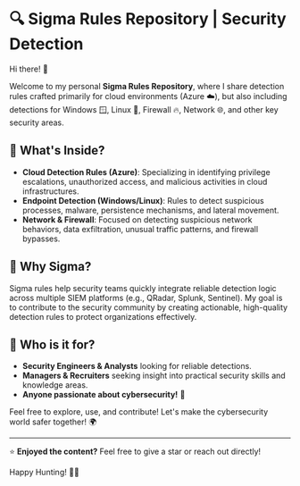 # 🔍 Sigma Rules Repository | Security Detection

Hi there! 👋

Welcome to my personal **Sigma Rules Repository**, where I share detection rules crafted primarily for cloud environments (Azure ☁️), but also including detections for Windows 🪟, Linux 🐧, Firewall 🔥, Network 🌐, and other key security areas.

## 🚀 What's Inside?

* **Cloud Detection Rules (Azure)**: Specializing in identifying privilege escalations, unauthorized access, and malicious activities in cloud infrastructures.
* **Endpoint Detection (Windows/Linux)**: Rules to detect suspicious processes, malware, persistence mechanisms, and lateral movement.
* **Network & Firewall**: Focused on detecting suspicious network behaviors, data exfiltration, unusual traffic patterns, and firewall bypasses.

## 🎯 Why Sigma?

Sigma rules help security teams quickly integrate reliable detection logic across multiple SIEM platforms (e.g., QRadar, Splunk, Sentinel). My goal is to contribute to the security community by creating actionable, high-quality detection rules to protect organizations effectively.

## 👥 Who is it for?

* **Security Engineers & Analysts** looking for reliable detections.
* **Managers & Recruiters** seeking insight into practical security skills and knowledge areas.
* **Anyone passionate about cybersecurity!** 🔐

Feel free to explore, use, and contribute! Let's make the cybersecurity world safer together! 🌍

---

⭐ **Enjoyed the content?** Feel free to give a star or reach out directly!

Happy Hunting! 🎯🚀
